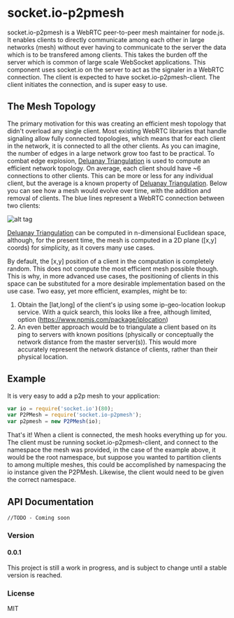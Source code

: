 # socket.io-p2pmesh

socket.io-p2pmesh is a WebRTC peer-to-peer mesh maintainer for node.js. It enables clients to directly communicate among each other in large networks (mesh) without ever having to communicate to the server the data which is to be transfered among clients. This takes the burden off the server which is common of large scale WebSocket applications. This component uses socket.io on the server to act as the signaler in a WebRTC connection. The client is expected to have socket.io-p2pmesh-client. The client initiates the connection, and is super easy to use.

## The Mesh Topology

The primary motivation for this was creating an efficient mesh topology that didn't overload any single client. Most existing WebRTC libraries that handle signaling allow fully connected topologies, which means that for each client in the network, it is connected to all the other clients. As you can imagine, the number of edges in a large  network grow too fast to be practical. To combat edge explosion, [Deluanay Triangulation] is used to compute an efficient network topology. On average, each client should have ~6 connections to other clients. This can be more or less for any individual client, but the average is a known property of [Deluanay Triangulation]. Below you can see how a mesh would evolve over time, with the addition and removal of clients. The blue lines represent a WebRTC connection between two clients:

![alt tag](http://i.giphy.com/xTk9ZD25IbIfVpjapO.gif)

[Deluanay Triangulation] can be computed in n-dimensional Euclidean space, although, for the present time, the mesh is computed in a 2D plane ([x,y] coords) for simplicity, as it covers many use cases.

By default, the [x,y] position of a client in the computation is completely random. This does not compute the most efficient mesh possible though. This is why, in more advanced use cases, the positioning of clients in this space can be substituted for a more desirable implementation based on the use case. Two easy, yet more efficient, examples, might be to:

1. Obtain the [lat,long] of the client's ip using some ip-geo-location lookup service. With a quick search, this looks like a free, although limited, option (https://www.npmjs.com/package/iplocation)
2. An even better approach would be to triangulate a client based on its ping to servers with known positions (physically or conceptually the network distance from the master server(s)). This would more accurately represent the network distance of clients, rather than their physical location.

## Example

It is very easy to add a p2p mesh to your application:

```js
var io = require('socket.io')(80);
var P2PMesh = require('socket.io-p2pmesh');
var p2pmesh = new P2PMesh(io);
```

That's it! When a client is connected, the mesh hooks everything up for you. The client must be running socket.io-p2pmesh-client, and connect to the namespace the mesh was provided, in the case of the example above, it would be the root namespace, but suppose you wanted to partition clients to among multiple meshes, this could be accomplished by namespacing the io instance given the P2PMesh. Likewise, the client would need to be given the correct namespace.

## API Documentation
```
//TODO - Coming soon
```
### Version
#### 0.0.1
This project is still a work in progress, and is subject to change until a stable version is reached.

### License
MIT

[//]: #
[Deluanay Triangulation]: <https://en.wikipedia.org/wiki/Delaunay_triangulation>  
